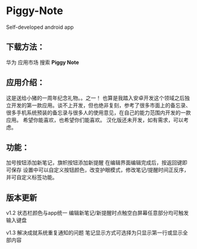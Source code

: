 # Piggy-Note
Self-developed android app

## 下载方法：
华为 应用市场 搜索 **Piggy Note**

## 应用介绍：
这是送给小猪的一周年纪念礼物。。之一！
也算是我踏入安卓开发这个领域之后独立开发的第一款应用。谈不上开发，但也绝非复刻，参考了很多市面上的备忘录、很多手机系统预装的备忘录与很多人的使用意见，在自己的能力范围内开发的一款应用。
希望你能喜欢，也希望你们能喜欢。
汉化版还未开发，如有需求，可以考虑。

## 功能：
加号按钮添加新笔记，旗帜按钮添加新提醒
在编辑界面编辑完成后，按返回键即可保存
设置中可以自定义按钮颜色，改变护眼模式，修改笔记/提醒时间正反序，并可自定义标签功能。

## 版本更新
v1.2 
状态栏颜色与app统一
编辑新笔记/新提醒时点触空白屏幕任意部分均可触发输入键盘

v1.3
解决成就系统重复通知的问题
笔记显示方式可选择为只显示第一行或显示全部内容
